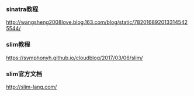 ### sinatra教程
http://wangsheng2008love.blog.163.com/blog/static/7820168920133145425544/
### slim教程
https://symphonyh.github.io/cloudblog/2017/03/06/slim/
### slim官方文档
http://slim-lang.com/
